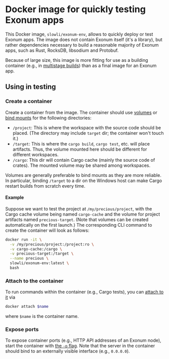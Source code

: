# Docker image for quickly testing Exonum apps

This Docker image, `slowli/exonum-env`, allows to quickly deploy or test Exonum apps.
The image does not contain Exonum itself (it's a library), but rather dependencies
necessary to build a reasonable majority of Exonum apps, such as Rust, RocksDB, libsodium
and Protobuf.

Because of large size, this image is more fitting for use as a building container
(e.g., in [multistage builds][docker-multistage]) than as a final image for an Exonum app.

## Using in testing

### Create a container

Create a container from the image. The container should use
[volumes][docker-volume] or [bind mounts][docker-mount] for the following directories:

- `/project`: This is where the workspace with the source code should be placed.
  (The directory may include `target` dir; the container won't touch it.)
- `/target`: This is where the `cargo build`, `cargo test`, etc. will place artifacts.
  Thus, the volume mounted here should be different for different workspaces.
- `/cargo`: This dir will contain Cargo cache (mainly the source code of crates). The
  mounted volume may be shared among workspaces.

Volumes are generally preferable to bind mounts as they are more reliable. In particular,
binding `/target` to a dir on the Windows host can make Cargo restart builds from scratch
every time.

#### Example

Suppose we want to test the project at `/my/precious/project`, with the Cargo cache volume
being named `cargo-cache` and the volume for project artifacts named `precious-target`.
(Note that volumes can be created automatically on the first launch.) The corresponding CLI
command to create the container will look as follows:

```bash
docker run -it \
  -v /my/precious/project:/project:ro \
  -v cargo-cache:/cargo \
  -v precious-target:/target \
  --name precious \
  slowli/exonum-env:latest \
  bash
```

### Attach to the container

To run commands within the container (e.g., Cargo tests), you can
[attach to it][docker-attach] via

```bash
docker attach $name
```

where `$name` is the container name.

### Expose ports

To expose container ports (e.g., HTTP API addresses of an Exonum node),
start the container with [the `-p` flag][docker-expose].
Note that the server in the container should bind to an externally visible
interface (e.g., `0.0.0.0`).

[docker-volume]: https://docs.docker.com/storage/volumes/
[docker-mount]: https://docs.docker.com/storage/bind-mounts/
[docker-attach]: https://docs.docker.com/engine/reference/commandline/attach/
[docker-expose]: https://docs.docker.com/engine/reference/commandline/run/#publish-or-expose-port--p---expose
[docker-multistage]: https://docs.docker.com/develop/develop-images/multistage-build/
